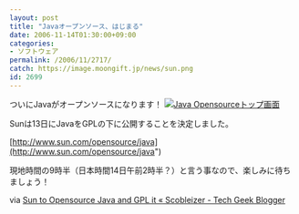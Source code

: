 ```yaml
---
layout: post
title: "Javaオープンソース、はじまる"
date: 2006-11-14T01:30:00+09:00
categories:
- ソフトウェア
permalink: /2006/11/2717/
catch: https://image.moongift.jp/news/sun.png
id: 2699
---
```

ついにJavaがオープンソースになります！ [![Java Opensourceトップ画面](https://image.moongift.jp/news/sun.png "Java Opensourceトップ画面")](http://www.sun.com/2006-1113/feature/index.jsp)

  
<!--more-->  

Sunは13日にJavaをGPLの下に公開することを決定しました。

[http://www.sun.com/opensource/java](http://www.sun.com/opensource/java")

現地時間の9時半（日本時間14日午前2時半？）と言う事なので、楽しみに待ちましょう！

via [Sun to Opensource Java and GPL it « Scobleizer - Tech Geek Blogger](http://scobleizer.com/2006/11/12/sun-to-opensource-java-and-gpl-it/)


